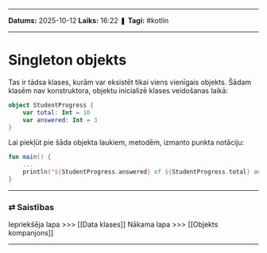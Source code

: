 ___

**Datums:** 2025-10-12
**Laiks:** 16:22
❚ **Tagi:** #kotlin 

---
# Singleton objekts

Tas ir tādsa klases, kurām var eksistēt tikai viens vienīgais objekts.  Šādam klasēm nav konstruktora, objektu inicializē klases veidošanas laikā:

```kotlin
object StudentProgress {
    var total: Int = 10
    var answered: Int = 3
}
```

Lai piekļūt pie šāda objekta laukiem, metodēm, izmanto punkta notāciju:

```kotlin
fun main() {
    ...
    println("${StudentProgress.answered} of ${StudentProgress.total} answered.")
}
```

---
### ⇄ Saistības

Iepriekšēja lapa >>> [[Data klases]]
Nākama lapa >>> [[Objekts kompanjons]]

---